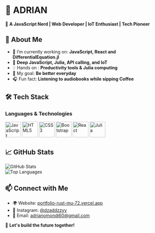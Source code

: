 # 👋 ADRIAN  

🚀 **A JavaScript Nerd | Web Developer | IoT Enthusiast | Tech Pioneer**  

## 🌟 About Me  
- 🔭 I’m currently working on: **JavaScript, React and DifferentialEquation.jl**  
- 🌱  **Deep JavaScript, Julia, API calling, and IoT**  
- 💡 Hands on : **Productivity tools & Julia computing**  
- 🎯 My goal: **Be better everyday**  
- 🎧 Fun fact: **Listening to audiobooks while sipping Coffee**  

## 🛠️ Tech Stack  
### **Languages & Technologies**  
<p align="left">
  <img src="https://cdn.jsdelivr.net/gh/devicons/devicon/icons/javascript/javascript-original.svg" alt="JavaScript" width="50" height="50"/>
  <img src="https://cdn.jsdelivr.net/gh/devicons/devicon/icons/html5/html5-original.svg" alt="HTML5" width="50" height="50"/>
  <img src="https://cdn.jsdelivr.net/gh/devicons/devicon/icons/css3/css3-original.svg" alt="CSS3" width="50" height="50"/>
  <img src="https://cdn.jsdelivr.net/gh/devicons/devicon/icons/bootstrap/bootstrap-original.svg" alt="Bootstrap" width="50" height="50"/>
  <img src="https://cdn.jsdelivr.net/gh/devicons/devicon@latest/icons/react/react-original.svg" alt="React" width="50" height="50" />
  <img src="https://cdn.jsdelivr.net/gh/devicons/devicon@latest/icons/julia/julia-original.svg"  alt="Julia" width="50" height="50" />
          
</p>  

## 📈 GitHub Stats  
![GitHub Stats](https://github-readme-stats.vercel.app/api?username=adrian-254&layout_icons=true&theme=radical)  
![Top Languages](https://github-readme-stats.vercel.app/api/top-langs/?username=adrian-254&layout=compact&theme=radical)  

## 📫 Connect with Me  
- 🌍 Website: [portfolio-rust-mu-72.vercel.app](https://portfolio-rust-mu-72.vercel.app/)  
- 💬 Instagram: [@dzaddzzyy](https://www.instagram.com/dzaddzzyy)  
- 📩 Email: [adrianomondi60@gmail.com](mailto:adrianomondi60@gmail.com)  

🚀 **Let's build the future together!**  
